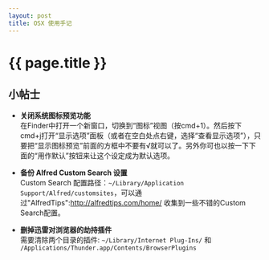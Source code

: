 ```yaml
---
layout: post
title: OSX 使用手记
---
```


# {{ page.title }}

## 小帖士

- **关闭系统图标预览功能**  
在Finder中打开一个新窗口，切换到“图标”视图（按cmd+1）。然后按下cmd+j打开“显示选项”面板（或者在空白处点右键，选择“查看显示选项”），只要把“显示图标预览”前面的方框中不要有√就可以了。另外你可也以按一下下面的“用作默认”按钮来让这个设定成为默认选项。

- **备份 Alfred Custom Search 设置**  
Custom Search 配置路径：`~/Library/Application Support/Alfred/customsites`，可以通过"AlfredTips":http://alfredtips.com/home/ 收集到一些不错的Custom Search配置。

- **删掉迅雷对浏览器的劫持插件**  
需要清除两个目录的插件: `~/Library/Internet Plug-Ins/` 和 `/Applications/Thunder.app/Contents/BrowserPlugins`